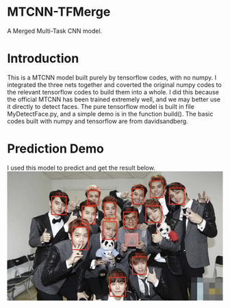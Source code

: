 # MTCNN-TFMerge
A Merged Multi-Task CNN model.
# Introduction
This is a MTCNN model built purely by tensorflow codes, with no numpy. I integrated the three nets together and coverted the original numpy codes to the relevant tensorflow codes to build them into a whole. I did this because the official MTCNN has been trained extremely well, and we may better use it directly to detect faces. The pure tensorflow model is built in file MyDetectFace.py, and a simple demo is in the function build(). The basic codes built with numpy and tensorflow are from davidsandberg.
# Prediction Demo
I used this model to predict and get the result below.
![predict result](https://github.com/TaoKai/MTCNN-TFMerge/blob/master/stars.jpg)
